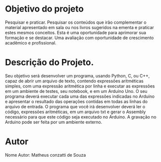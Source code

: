 # Objetivo do projeto

Pesquisar e praticar. Pesquisar os conteúdos que irão complementar o material apresentado em sala ou nos livros sugeridos na ementa e praticar estes mesmos conceitos. Esta é uma oportunidade para aprimorar sua formação e se destacar. Uma avaliação com oportunidade de crescimento acadêmico e profissional.

# Descrição do Projeto.

Seu objetivo será desenvolver um programa, usando Python, C, ou C++, capaz de abrir um arquivo
de texto, contendo expressões aritméticas simples, com uma expressão aritmética por linha e
executar as expressões em um ambiente de testes, seu notebook, e em um Arduíno Uno.
O seu programa deverá executar cada uma das expressões indicadas no Arduíno e apresentar o
resultado das operações contidas em todas as linhas do arquivo de entrada.
O programa que você irá desenvolver deverá ler o código, expressões aritméticas, em um arquivo txt
e gerar o Assembly necessário para que este código seja executado no Arduino. A gravação no
Arduino pode ser feita por um ambiente externo.

# Autor

Nome Autor: Matheus conzatti de Souza